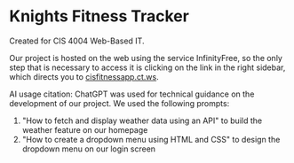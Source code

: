 # Knights Fitness Tracker
Created for CIS 4004 Web-Based IT.

Our project is hosted on the web using the service InfinityFree, so the only step that is necessary to access it is clicking on the link in the right sidebar, which directs you to [cisfitnessapp.ct.ws](cisfitnessapp.ct.ws).

AI usage citation: ChatGPT was used for technical guidance on the development of our project. We used the following prompts:

1. "How to fetch and display weather data using an API" to build the weather feature on our homepage
2. "How to create a dropdown menu using HTML and CSS" to design the dropdown menu on our login screen
